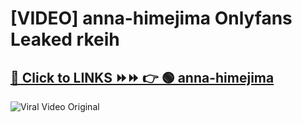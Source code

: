 
 # [VIDEO] anna-himejima Onlyfans Leaked rkeih

## <h2><a href="https://clipsfans.com/anna-himejima&ref=git">🔗 Click to LINKS ⏩⏩ 👉 🟢 anna-himejima </a></h2>

<a href="https://clipsfans.com/anna-himejima&ref=git" rel="nofollow" data-target="animated-image.originalLink"><img src="https://i.ibb.co.com/xMMVF88/686577567.gif" alt="Viral Video Original" style="max-width: 100%; display: inline-block;" data-target="animated-image.originalImage"></a>

